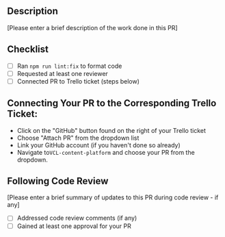 ## Description

[Please enter a brief description of the work done in this PR]

## Checklist

- [ ] Ran `npm run lint:fix` to format code
- [ ] Requested at least one reviewer
- [ ] Connected PR to Trello ticket (steps below)

## Connecting Your PR to the Corresponding Trello Ticket:
- Click on the "GitHub" button found on the right of your Trello ticket
- Choose "Attach PR" from the dropdown list
- Link your GitHub account (if you haven't done so already)
- Navigate to`VCL-content-platform` and choose your PR from the dropdown. 

## Following Code Review

[Please enter a brief summary of updates to this PR during code review - if any]

- [ ] Addressed code review comments (if any)
- [ ] Gained at least one approval for your PR